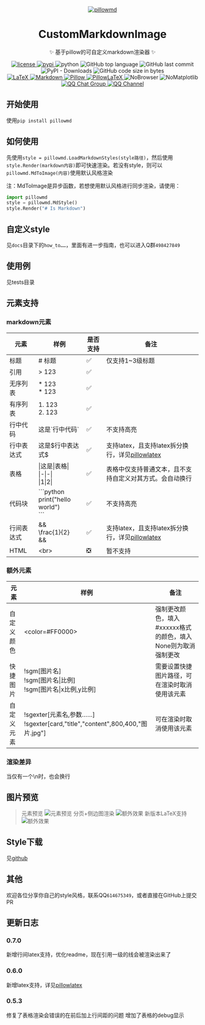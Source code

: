 <div align="center">

  <a href="https://github.com/Monody-S/CustomMarkdownImage/blob/main/icon/repository-open-graph-template.png?raw=true">
    <img src="https://github.com/Monody-S/CustomMarkdownImage/blob/main/icon/repository-open-graph-template.png?raw=true" max-width=100% height=auto alt="pillowmd">
  </a>

# CustomMarkdownImage

✨ 基于pillow的可自定义markdown渲染器 ✨

</div>

<p align="center">
  <a href="https://raw.githubusercontent.com/Monody-S/CustomMarkdownImage/master/LICENSE">
    <img src="https://img.shields.io/github/license/Monody-S/CustomMarkdownImage" alt="license">
  </a>
  <a href="https://pypi.python.org/pypi/pillowmd">
    <img src="https://img.shields.io/pypi/v/pillowmd?logo=python&logoColor=edb641" alt="pypi">
  </a>
  <img src="https://img.shields.io/badge/python-3.10+-blue?logo=python&logoColor=edb641" alt="python">
  <img alt="GitHub top language" src="https://img.shields.io/github/languages/top/Monody-S/CustomMarkdownImage">
  <img alt="GitHub last commit" src="https://img.shields.io/github/last-commit/Monody-S/CustomMarkdownImage">
  <img alt="PyPI - Downloads" src="https://img.shields.io/pypi/dm/pillowmd">
  <img alt="GitHub code size in bytes" src="https://img.shields.io/github/languages/code-size/Monody-S/CustomMarkdownImage">
  <br />
  <a href="https://www.latex-project.org">
    <img src="https://img.shields.io/badge/LaTeX-red" alt="LaTeX">
  </a>
  <a href="https://daringfireball.net/projects/markdown">
    <img src="https://img.shields.io/badge/Markdown-red" alt="Markdown">
  </a>
  <a href="https://github.com/python-pillow/Pillow">
    <img src="https://img.shields.io/badge/Pillow-red" alt="Pillow">
  </a>
  <a href="https://github.com/Monody-S/pillowlatex">
    <img src="https://img.shields.io/badge/PillowLaTeX-red" alt="PillowLaTeX">
  </a>
  <img src="https://img.shields.io/badge/NoBrowser-green" alt="NoBrowser">
  <img src="https://img.shields.io/badge/NoMatplotlib-green" alt="NoMatplotlib">
  <br />
  <a href="https://qm.qq.com/q/h8hYy8j6YU">
    <img src="https://img.shields.io/badge/QQ%E7%BE%A4-498427849-orange?style=flat-square" alt="QQ Chat Group">
  </a>
  <a href="https://pd.qq.com/s/51umxrsg0">
    <img src="https://img.shields.io/badge/QQ%E9%A2%91%E9%81%93-SugarPublic-5492ff?style=flat-square" alt="QQ Channel">
  </a>
</p>

## 开始使用

使用`pip install pillowmd`

## 如何使用

先使用`style = pillowmd.LoadMarkdownStyles(style路径)`，然后使用`style.Render(markdown内容)`即可快速渲染。若没有style，则可以`pillowmd.MdToImage(内容)`使用默认风格渲染

注：MdToImage是异步函数，若想使用默认风格进行同步渲染，请使用：

```python
import pillowmd
style = pillowmd.MdStyle()
style.Render("# Is Markdown")
```

## 自定义style

见`docs`目录下的`how_to……`，里面有进一步指南，也可以进入Q群`498427849`

## 使用例

见tests目录

## 元素支持

### markdown元素

|元素|样例|是否支持|备注|
|-|-|-|-|
|标题|# 标题|✅️|仅支持1~3级标题|
|引用|> 123|✅️||
|无序列表|* 123<br>* 123|✅️||
|有序列表|1. 123<br>2. 123|✅️||
|行中代码|这是\`行中代码\`|✅️|不支持高亮|
|行中表达式|这是\$行中表达式\$|✅️|支持latex，且支持latex拆分换行，详见[pillowlatex](https://github.com/Monody-S/pillowlatex)|
|表格|\|这是\|表格\|<br>\|-\|-\|<br>\|1\|2\||✅️|表格中仅支持普通文本，且不支持自定义对其方式。会自动换行|
|代码块|\`\`\`python<br>print("hello world")<br>\`\`\`|✅️|不支持高亮|
|行间表达式|&&<br>\frac{1}{2}<br>&&|✅️|支持latex，且支持latex拆分换行，详见[pillowlatex](https://github.com/Monody-S/pillowlatex)|
|HTML|\<br\>|❎️|暂不支持|

### 额外元素
|元素|样例|备注|
|-|-|-|
|自定义颜色|<color=#FF0000>|强制更改颜色，填入#xxxxxx格式的颜色，填入None则为取消强制更改|
|快捷图片|!sgm[图片名]<br>!sgm[图片名\|比例]<br>!sgm[图片名\|x比例,y比例]|需要设置快捷图片路径，可在渲染时取消使用该元素|
|自定义元素|!sgexter[元素名,参数……]<br>!sgexter[card,"title","content",800,400,"图片.jpg"]|可在渲染时取消使用该元素|

### 渲染差异
当仅有一个\n时，也会换行

## 图片预览

> 元素预览
![元素预览](https://raw.githubusercontent.com/Monody-S/CustomMarkdownImage/refs/heads/main/preview/预览1.gif)
> 分页+侧边图渲染
![额外效果](https://raw.githubusercontent.com/Monody-S/CustomMarkdownImage/refs/heads/main/preview/预览2.gif)
> 新版本LaTeX支持
![额外效果](https://raw.githubusercontent.com/Monody-S/CustomMarkdownImage/refs/heads/main/preview/预览3.png)

## Style下载

见[github](https://github.com/Monody-S/CustomMarkdownImage/tree/main/styles)

## 其他

欢迎各位分享你自己的style风格，联系QQ`614675349`，或者直接在GitHub上提交PR

## 更新日志

### 0.7.0

新增行间latex支持，优化readme，现在引用一级的线会被渲染出来了

### 0.6.0

新增latex支持，详见[pillowlatex](https://github.com/Monody-S/pillowlatex)

### 0.5.3

修复了表格渲染会错误的在前后加上行间距的问题
增加了表格的debug显示
